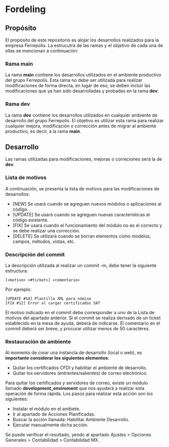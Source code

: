 # Fordeling

## Propósito
El propósito de este repositorio es alojar los desarrollos realizados para la empresa Ferrepolis.
La estrucutra de las ramas y el objetivo de cada una de ellas se mencionan a continuación:

### Rama main
La rama **main** contiene los desarrollos utilizados en el ambiente productivo del grupo Ferrepolis. Esta rama no debe ser utilizada para realizar modificaciones de forma directa, en lugar de eso, se deben incluir las modificaciones que ya han sido desarrolladas y probadas en la rama **dev**.

### Rama dev
La rama **dev** contiene los desarrollos utilizados en cualquier ambiente de desarrollo del grupo Ferrepolis. El objetivo es utilizar esta rama para realizar cualquier mejora, modificación o corrección antes de migrar al ambiente productivo, es decir, a la rama **main**.

## Desarrollo
Las ramas utilizadas para modificaciones, mejoras o correciones será la de **dev**.

### Lista de motivos
A continuación, se presenta la lista de motivos para las modificaciones de desarrollos:

* [NEW] Se usará cuando se agreguen nuevos módulos o aplicaciones al código.
* [UPDATE] Se usará cuando se agreguen nuevas características al código existente.
* [FIX] Se usará cuando  el funcionamiento del módulo no es el correcto y se debe realizar una corrección.
* [DELETE] Se utilizará cuando se borran elementos como modelos, campos, métodos, vistas, etc.

### Descripción del commit
La descripción utilizada al realizar un commit -m, debe tener la siguiente estructura:

```
[<motivo> <#ticket>] <comentario>
```
Por ejemplo:
```
[UPDATE #54] Plantilla XML para nómina
[FIX #12] Error al cargar certificados SAT
```
El motivo indicado en el commit debe corresponder a uno de la Lista de motivos del apartado anterior. Si el commit se realiza derivado de un ticket establecido en la mesa de ayuda, deberá de indicarse. El comentario en el commit deberá ser breve, y procurar utilizar menos de 50 caractéres.

### Restauración de ambiente
Al momento de crear una instancia de desarrollo (local o web), es **importante considerar los siguientes elementos**:

* Quitar los certificados CFDI y habilitar el ambiente de desarrollo.
* Quitar los servidores (entrantes/salientes) de correo electrónico.

Para quitar los certificados y servidores de correo, existe un módulo llamado **development_enviroment** que nos ayudará a realizar esta operación de forma rápida. Los pasos para realizar esta acción son los siguientes:

* Instalar el módulo en el ambiete.
* Ir al apartado de Acciones Planificadas.
* Buscar la acción llamada: Habilitar Ambiente Desarrollo.
* Ejecutar manualmente dicha acción.

Se puede verificar el resultado, yendo al apartado Ajustes > Opciones Generales > Contabilidad > Contabilidad MX.
